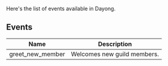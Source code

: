 Here's the list of events available in Dayong.

## Events

| Name             | Description                 |
| ---------------- | --------------------------- |
| greet_new_member | Welcomes new guild members. |
